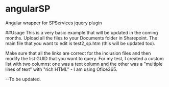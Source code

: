 angularSP
=========

Angular wrapper for SPServices jquery plugin

##Usage
This is a very basic example that will be updated in the coming months. Upload all the files to your
Documents folder in Sharepoint. The main file that you want to edit is test2_sp.htm (this will be updated too).

Make sure that all the links are correct for the inclusion files and then modify the list GUID that you want to query.
For my test, I created a custom list with two columns: one was a text column and the other was a "multiple lines of text"
with "rich HTML" - I am using Ofice365.

--To be updated.
